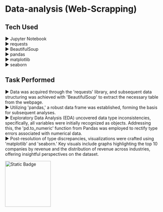 # Data-analysis (Web-Scrapping)

## Tech Used

▶️ Jupyter Notebook <br/>
▶️ requests <br/>
▶️ BeautifulSoup <br/>
▶️ pandas <br/>
▶️ matplotlib <br/>
▶️ seaborn <br/>

## Task Performed 

▶️ Data was acquired through the 'requests' library, and subsequent data structuring was achieved with 'BeautifulSoup' to extract the necessary table from the webpage. <br/>
▶️ Utilizing 'pandas,' a robust data frame was established, forming the basis for subsequent analyses. <br/>
▶️ Exploratory Data Analysis (EDA) uncovered data type inconsistencies, specifically, all variables were initially recognized as objects. Addressing this, the 'pd.to_numeric' function from Pandas was employed to rectify type errors associated with numerical data. <br/>
▶️ Post-resolution of type discrepancies, visualizations were crafted using 'matplotlib' and 'seaborn.' Key visuals include graphs highlighting the top 10 companies by revenue and the distribution of revenue across industries, offering insightful perspectives on the dataset. <br/>


<a href="https://github.com/Nikhil7787/Data-analysis-projects/blob/main/Data%20Analysis%20(Web-Scrapping)/web_scrapping.ipynb" target="_blank"><img src="https://img.shields.io/badge/View%20Notebook%20Here-8A2BE2" alt="Static Badge" style="width: 150px; height: auto;"></a>


